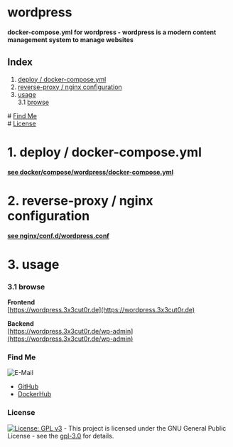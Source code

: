 # wordpress

**docker-compose.yml for wordpress - wordpress is a modern content management system to manage websites**

## Index

1. [deploy / docker-compose.yml](#deploy)
2. [reverse-proxy / nginx configuration](#reverse-proxy)
3. [usage](#usage)  
   3.1 [browse](#browse)

\# [Find Me](#findme)  
\# [License](#license)

# 1. deploy / docker-compose.yml <a name="deploy"></a>

**[see docker/compose/wordpress/docker-compose.yml](https://github.com/3x3cut0r/proxmox/blob/main/docker/compose/wordpress/docker-compose.yml)**

# 2. reverse-proxy / nginx configuration <a name="reverse-proxy"></a>

**[see nginx/conf.d/wordpress.conf](https://github.com/3x3cut0r/proxmox/blob/main/nginx/conf.d/wordpress.conf)**

# 3. usage <a name="usage"></a>

### 3.1 browse <a name="browse"></a>

**Frontend**  
[https://wordpress.3x3cut0r.de](https://wordpress.3x3cut0r.de)

**Backend**  
[https://wordpress.3x3cut0r.de/wp-admin](https://wordpress.3x3cut0r.de/wp-admin)

### Find Me <a name="findme"></a>

![E-Mail](https://img.shields.io/badge/E--Mail-executor55%40gmx.de-red)

- [GitHub](https://github.com/3x3cut0r)
- [DockerHub](https://hub.docker.com/u/3x3cut0r)

### License <a name="license"></a>

[![License: GPL v3](https://img.shields.io/badge/License-GPLv3-blue.svg)](https://www.gnu.org/licenses/gpl-3.0) - This project is licensed under the GNU General Public License - see the [gpl-3.0](https://www.gnu.org/licenses/gpl-3.0.en.html) for details.
